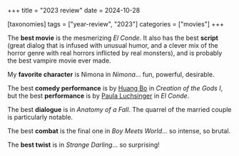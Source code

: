 +++
title = "2023 review"
date = 2024-10-28

[taxonomies]
tags = ["year-review", "2023"]
categories = ["movies"]
+++

The __best movie__ is the mesmerizing _El Conde_.
It also has the best __script__
(great dialog that is infused with unusual humor,
and a clever mix of the horror genre with real horrors inflicted by real monsters),
and is probably the best vampire movie ever made.

My __favorite character__ is Nimona in _Nimona_...
fun, powerful, desirable.

The best __comedy performance__ is by [Huang Bo] in _Creation of the Gods I_,
but the best __performance__ is by [Paula Luchsinger] in _El Conde_.

The best __dialogue__ is in _Anatomy of a Fall_.
The quarrel of the married couple is particularly notable.

The best __combat__ is the final one in _Boy Meets World_...
so intense, so brutal.

The __best twist__ is in *Strange Darling*... so surprising!

[Huang Bo]: https://en.wikipedia.org/wiki/Huang_Bo
[Paula Luchsinger]: https://en.wikipedia.org/wiki/Paula_Luchsinger
